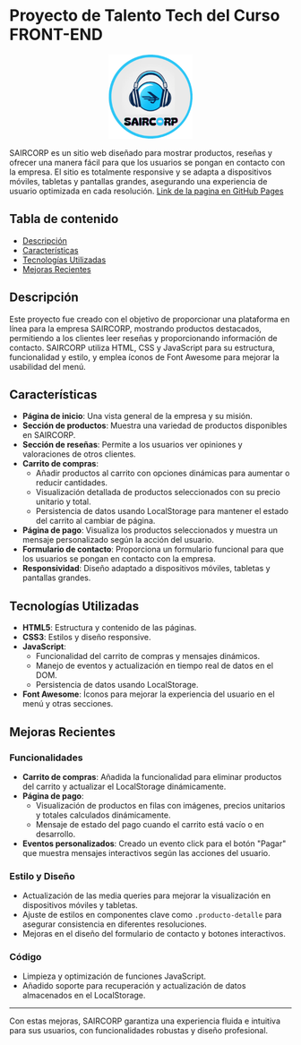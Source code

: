 # Proyecto de Talento Tech del Curso FRONT-END

<p align="center">
  <img src="./Imagenes/SAIRCORP.png" alt="SAIRCORP Logo" width="150"/>
</p>

SAIRCORP es un sitio web diseñado para mostrar productos, reseñas y ofrecer una manera fácil para que los usuarios se pongan en contacto con la empresa. El sitio es totalmente responsive y se adapta a dispositivos móviles, tabletas y pantallas grandes, asegurando una experiencia de usuario optimizada en cada resolución.
<a href="https://sairbarreto.github.io/Proyecto_Final_Curso_Front-End_Talento-Tech/">Link de la pagina en GitHub Pages</a>

## Tabla de contenido

<ul>
  <li><a href="#descripción">Descripción</a></li>
  <li><a href="#características">Características</a></li>
  <li><a href="#tecnologías-utilizadas">Tecnologías Utilizadas</a></li>
  <li><a href="#mejoras-recientes">Mejoras Recientes</a></li>
</ul>

## Descripción

Este proyecto fue creado con el objetivo de proporcionar una plataforma en línea para la empresa SAIRCORP, mostrando productos destacados, permitiendo a los clientes leer reseñas y proporcionando información de contacto. SAIRCORP utiliza HTML, CSS y JavaScript para su estructura, funcionalidad y estilo, y emplea íconos de Font Awesome para mejorar la usabilidad del menú.

## Características

- **Página de inicio**: Una vista general de la empresa y su misión.
- **Sección de productos**: Muestra una variedad de productos disponibles en SAIRCORP.
- **Sección de reseñas**: Permite a los usuarios ver opiniones y valoraciones de otros clientes.
- **Carrito de compras**: 
  - Añadir productos al carrito con opciones dinámicas para aumentar o reducir cantidades.
  - Visualización detallada de productos seleccionados con su precio unitario y total.
  - Persistencia de datos usando LocalStorage para mantener el estado del carrito al cambiar de página.
- **Página de pago**: Visualiza los productos seleccionados y muestra un mensaje personalizado según la acción del usuario.
- **Formulario de contacto**: Proporciona un formulario funcional para que los usuarios se pongan en contacto con la empresa.
- **Responsividad**: Diseño adaptado a dispositivos móviles, tabletas y pantallas grandes.

## Tecnologías Utilizadas

- **HTML5**: Estructura y contenido de las páginas.
- **CSS3**: Estilos y diseño responsive.
- **JavaScript**: 
  - Funcionalidad del carrito de compras y mensajes dinámicos.
  - Manejo de eventos y actualización en tiempo real de datos en el DOM.
  - Persistencia de datos usando LocalStorage.
- **Font Awesome**: Íconos para mejorar la experiencia del usuario en el menú y otras secciones.

## Mejoras Recientes

### Funcionalidades
- **Carrito de compras**: Añadida la funcionalidad para eliminar productos del carrito y actualizar el LocalStorage dinámicamente.
- **Página de pago**: 
  - Visualización de productos en filas con imágenes, precios unitarios y totales calculados dinámicamente.
  - Mensaje de estado del pago cuando el carrito está vacío o en desarrollo.
- **Eventos personalizados**: Creado un evento click para el botón "Pagar" que muestra mensajes interactivos según las acciones del usuario.

### Estilo y Diseño
- Actualización de las media queries para mejorar la visualización en dispositivos móviles y tabletas.
- Ajuste de estilos en componentes clave como `.producto-detalle` para asegurar consistencia en diferentes resoluciones.
- Mejoras en el diseño del formulario de contacto y botones interactivos.

### Código
- Limpieza y optimización de funciones JavaScript.
- Añadido soporte para recuperación y actualización de datos almacenados en el LocalStorage.

---

Con estas mejoras, SAIRCORP garantiza una experiencia fluida e intuitiva para sus usuarios, con funcionalidades robustas y diseño profesional.